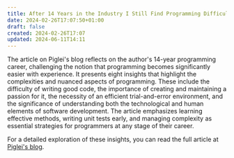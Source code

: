 ```yaml
---
title: After 14 Years in the Industry I Still Find Programming Difficult
date: 2024-02-26T17:07:50+01:00
draft: false
created: 2024-02-26T17:07
updated: 2024-06-11T14:11
---
```


The article on Piglei's blog reflects on the author's 14-year programming career, challenging the notion that programming becomes significantly easier with experience. It presents eight insights that highlight the complexities and nuanced aspects of programming. These include the difficulty of writing good code, the importance of creating and maintaining a passion for it, the necessity of an efficient trial-and-error environment, and the significance of understanding both the technological and human elements of software development. The article emphasizes learning effective methods, writing unit tests early, and managing complexity as essential strategies for programmers at any stage of their career.

For a detailed exploration of these insights, you can read the full article at [Piglei's blog](https://www.piglei.com/articles/en-programming-is-still-hard-after-14-years/).